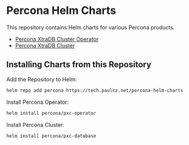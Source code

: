 # Percona Helm Charts

This repository contains Helm charts for various Percona products.

* [Percona XtraDB Cluster Operator](charts/pxc-operator/)
* [Percona XtraDB Cluster](charts/pxc-database/)

## Installing Charts from this Repository

Add the Repository to Helm:

```bash
helm repo add percona https://tech.paulcz.net/percona-helm-charts
```

Install Percona Operator:

```bash
helm install percona/pxc-operator
```

Install Percona Cluster:

```bash
helm install percona/pxc-database
```
